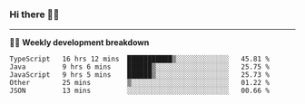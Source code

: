 ### Hi there 👋🏻

---

<!-- 📊 -->
🧑‍💻 **Weekly development breakdown**
<!--START_SECTION:waka-->
```text
TypeScript   16 hrs 12 mins  ███████████▒░░░░░░░░░░░░░   45.81 % 
Java         9 hrs 6 mins    ██████▒░░░░░░░░░░░░░░░░░░   25.75 % 
JavaScript   9 hrs 5 mins    ██████▒░░░░░░░░░░░░░░░░░░   25.73 % 
Other        25 mins         ▒░░░░░░░░░░░░░░░░░░░░░░░░   01.22 % 
JSON         13 mins         ░░░░░░░░░░░░░░░░░░░░░░░░░   00.66 % 
```
<!--END_SECTION:waka-->
